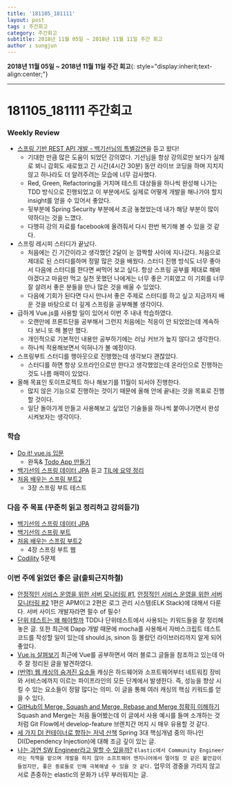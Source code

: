 ```yaml
---
title: '181105_181111'  
layout: post  
tags : 주간회고
category: 주간회고
subtitle: 2018년 11월 05일 ~ 2018년 11월 11일 주간 회고
author : sungjun
---
```


**2018년 11월 05일 ~ 2018년 11월 11일 주간 회고**{: style="display:inherit;text-align:center;"}

---

# 181105_181111 주간회고

### Weekly Review

- [스프링 기반 REST API 개발 - 백기선님의 특별강연](http://www.ksug.org/seminar/20181110/)을 듣고 왔다!
    - 기대한 만큼 많은 도움이 되었던 강의였다. 기선님을 항상 강의로만 보다가 실제로 뵈니 감회도 새로웠고 긴 시간(4시간 30분) 동안 라이브 코딩을 하며 지치지 않고 하나라도 더 알려주려는 모습에 너무 감사했다. 
    - Red, Green, Refactoring을 거치며 테스트 대상들을 하나씩 완성해 나가는 TDD 방식으로 진행되었고 이 부분에서도 실제로 어떻게 개발을 해나가야 할지 insight를 얻을 수 있어서 좋았다.
    - 뒷부분에 Spring Security 부분에서 조금 놓쳤었는데 내가 해당 부분이 많이 약하다는 것을 느꼈다.
    - 다행히 강의 자료를 facebook에 올려줘서 다시 한번 복기해 볼 수 있을 것 같다.
- 스프링 레시피 스터디가 끝났다.
    - 처음에는 긴 기간이라고 생각했던 2달이 눈 깜짝할 사이에 지나갔다. 처음으로 제대로 된 스터디를하며 정말 많은 것을 배웠다. 스터디 진행 방식도 너무 좋아서 다음에 스터디를 한다면 써먹어 보고 싶다. 항상 스프링 공부를 제대로 해봐야겠다고 마음만 먹고 실천 못했던 나에게는 너무 좋은 기회였고 이 기회를 너무 잘 살려서 좋은 분들을 만나 많은 것을 배울 수 있었다.
    - 다음에 기회가 된다면 다시 만나서 좋은 주제로 스터디를 하고 싶고 지금까지 배운 것을 바탕으로 더 깊게 스프링을 공부해볼 생각이다.
- 급하게 Vue.js를 사용할 일이 있어서 이번 주 내내 학습하였다. 
    - 오랜만에 프론트단을 공부해서 그런지 처음에는 적응이 안 되었었는데 계속하다 보니 또 해 볼만 했다.
    - 개인적으로 기본적인 내용만 공부하기에는 러닝 커브가 높지 않다고 생각한다.
    - 하나씩 적용해보면서 익혀나가 볼 예정이다.
- 스프링부트 스터디를 행아웃으로 진행했는데 생각보다 괜찮았다.
    - 스터디를 하면 항상 오프라인으로만 한다고 생각했었는데 온라인으로 진행하는 것도 나름 매력이 있었다.
- 올해 목표인 토이프로젝트 하나 해보기를 11월이 되서야 진행한다.
    - 많지 않은 기능으로 진행하는 것이기 때문에 올해 안에 끝내는 것을 목표로 진행할 것이다.
    - 일단 돌아가게 만들고 사용해보고 싶었던 기술들을 하나씩 붙여나가면서 완성 시켜보자는 생각이다.

### 학습
- [Do it! vue.js 입문](http://www.newscj.com/news/articleView.html?idxno=513076)
    - 완독& [Todo App 만들기](https://github.com/gwonsungjun/vue-todo)
- [백기선의 스프링 데이터 JPA](https://www.inflearn.com/course/%EC%8A%A4%ED%94%84%EB%A7%81-%EB%8D%B0%EC%9D%B4%ED%84%B0-jpa/) 듣고 [TIL에 요약 정리](https://github.com/gwonsungjun/TIL/blob/master/JPA/Whiteship-JPA.md)
- [처음 배우는 스프링 부트2](https://book.naver.com/bookdb/book_detail.nhn?bid=14031681)
    - 3장 스프링 부트 테스트

### 다음 주 목표 (꾸준히 읽고 정리하고 강의듣기)
- [백기선의 스프링 데이터 JPA](https://www.inflearn.com/course/%EC%8A%A4%ED%94%84%EB%A7%81-%EB%8D%B0%EC%9D%B4%ED%84%B0-jpa/)
- [백기선의 스프링 부트](https://www.inflearn.com/course/%EC%8A%A4%ED%94%84%EB%A7%81%EB%B6%80%ED%8A%B8/)
- [처음 배우는 스프링 부트2](https://book.naver.com/bookdb/book_detail.nhn?bid=14031681)
    - 4장 스프링 부트 웹
- [Codility](https://www.codility.com/) 5문제

### 이번 주에 읽었던 좋은 글(출퇴근지하철)
- [안정적인 서비스 운영을 위한 서버 모니터링 #1](http://blog.dramancompany.com/2015/12/%EC%95%88%EC%A0%95%EC%A0%81%EC%9D%B8-%EC%84%9C%EB%B9%84%EC%8A%A4-%EC%9A%B4%EC%98%81%EC%9D%84-%EC%9C%84%ED%95%9C-%EC%84%9C%EB%B2%84-%EB%AA%A8%EB%8B%88%ED%84%B0%EB%A7%81-1/), 
[안정적인 서비스 운영을 위한 서버 모니터링 #2](http://blog.dramancompany.com/2015/12/%EC%95%88%EC%A0%95%EC%A0%81%EC%9D%B8-%EC%84%9C%EB%B9%84%EC%8A%A4-%EC%9A%B4%EC%98%81%EC%9D%84-%EC%9C%84%ED%95%9C-%EC%84%9C%EB%B2%84-%EB%AA%A8%EB%8B%88%ED%84%B0%EB%A7%81-2/) 1편은 APM이고 2편은 로그 관리 시스템(ELK Stack)에 대해서 다룬다. 서버 사이드 개발자라면 필수 of 필수! 
- [단위 테스트는 왜 해야할까](https://webcache.googleusercontent.com/search?q=cache:nWzJdt9_AtwJ:https://feel5ny.github.io/2017/12/08/TDD_01/+&cd=4&hl=ko&ct=clnk&gl=kr) TDD나 단위테스트에서 사용되는 키워드들을 잘 정리해놓은 글. 또한 최근에 Dapp 개발 때문에 mocha를 사용해서 자바스크립트 테스트코드를 작성할 일이 있는데 should.js, sinon 등 몰랐던 라이브러리까지 알게 되어 좋았다.
- [Vue.js 살펴보기](http://blog.jeonghwan.net/vue/2017/03/27/vue.html) 최근에 Vue를 공부하면서 여러 블로그 글들을 참조하고 있는데 아주 잘 정리된 글을 발견하였다.
- [(번역) 웹 캐싱의 숨겨진 요소들](https://mingrammer.com/translation-the-hidden-components-of-web-caching/?fbclid=IwAR2sGeVtf3sIpZJRtugnSoYVfWd1sSaw-zY2MgifrSXI-VRP8eCcVWh5Zbw) 캐싱은 하드웨어와 소프트웨어부터 네트워킹 장비와 서비스에까지 이르는 파이프라인의 모든 단계에서 발생한다. 즉, 성능을 향상 시킬 수 있는 요소들이 정말 많다는 의미. 이 글을 통해 여러 캐싱의 핵심 키워드를 얻을 수 있다.
- [GitHub의 Merge, Squash and Merge, Rebase and Merge 정확히 이해하기](https://meetup.toast.com/posts/122) Squash and Merge는 처음 들어봤는데 이 글에서 사용 예시를 들며 소개하는 것처럼 Git Flow에서 develop-feature 브렌치간 머지 시 매우 유용할 것 같다.
- [세 가지 DI 컨테이너로 향하는 저녁 산책](http://www.nextree.co.kr/p11247/) Spring 3대 핵심개념 중의 하나인 DI(Dependency Injection)에 대해 조금 깊이 있는 글.
- [나는 과연 SW Engineer라고 말할 수 있을까?](http://kimjmin.net/2018/10/2018-10-am-i-engineer/) `Elastic에서 Community Engineer라는 직책을 맡으며 개발을 하지 않아 소프트웨어 엔지니어에서 멀어질 것 같은 불안감이 들었지만, 좋은 동료들로 인해 극복해낼 수 있을 것 같다.` 업무의 경중을 가리지 않고 서로 존중하는 elastic의 문화가 너무 부러워지는 글.
